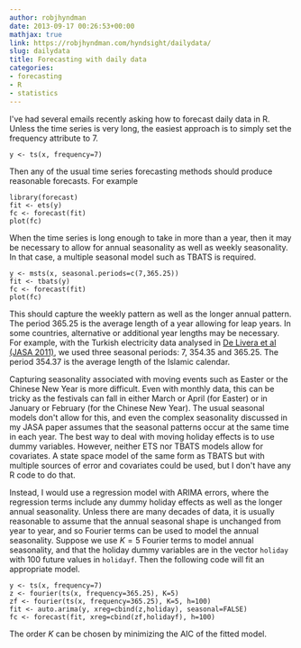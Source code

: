 ```yaml
---
author: robjhyndman
date: 2013-09-17 00:26:53+00:00
mathjax: true
link: https://robjhyndman.com/hyndsight/dailydata/
slug: dailydata
title: Forecasting with daily data
categories:
- forecasting
- R
- statistics
---
```


I've had several emails recently asking how to forecast daily data in R. Unless the time series is very long, the easiest approach is to simply set the frequency attribute to 7.

```
y <- ts(x, frequency=7)
```

Then any of the usual time series forecasting methods should produce reasonable forecasts. For example

```
library(forecast)
fit <- ets(y)
fc <- forecast(fit)
plot(fc)
```

When the time series is long enough to take in more than a year, then it may be necessary to allow for annual seasonality as well as weekly seasonality. In that case, a multiple seasonal model such as TBATS is required.

```
y <- msts(x, seasonal.periods=c(7,365.25))
fit <- tbats(y)
fc <- forecast(fit)
plot(fc)
```

This should capture the weekly pattern as well as the longer annual pattern. The period 365.25 is the average length of a year allowing for leap years. In some countries, alternative or additional year lengths may be necessary. For example, with the Turkish electricity data analysed in [De Livera et al (JASA 2011)](/publications/complex-seasonality/), we used three seasonal periods: 7, 354.35 and 365.25. The period 354.37 is the average length of the Islamic calendar.

Capturing seasonality associated with moving events such as Easter or the Chinese New Year is more difficult. Even with monthly data, this can be tricky as the festivals can fall in either March or April (for Easter) or in January or February (for the Chinese New Year). The usual seasonal models don't allow for this, and even the complex seasonality discussed in my JASA paper assumes that the seasonal patterns occur at the same time in each year. The best way to deal with moving holiday effects is to use dummy variables. However, neither ETS nor TBATS models allow for covariates.  A state space model of the same form as TBATS but with multiple sources of error and covariates could be used, but I don't have any R code to do that.

Instead, I would use a regression model with ARIMA errors, where the regression terms include any dummy holiday effects as well as the longer annual seasonality. Unless there are many decades of data, it is usually reasonable to assume that the annual seasonal shape is unchanged from year to year, and so Fourier terms can be used to model the annual seasonality. Suppose we use $K=5$ Fourier terms to model annual seasonality, and that the holiday dummy variables are in the vector `holiday` with 100 future values in `holidayf`. Then the following code will fit an appropriate model.

```
y <- ts(x, frequency=7)
z <- fourier(ts(x, frequency=365.25), K=5)
zf <- fourier(ts(x, frequency=365.25), K=5, h=100)
fit <- auto.arima(y, xreg=cbind(z,holiday), seasonal=FALSE)
fc <- forecast(fit, xreg=cbind(zf,holidayf), h=100)
```

The order $K$ can be chosen by minimizing the AIC of the fitted model.
